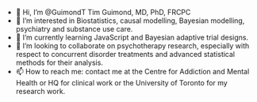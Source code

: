 - 👋 Hi, I’m @GuimondT Tim Guimond, MD, PhD, FRCPC
- 👀 I’m interested in Biostatistics, causal modelling, Bayesian modelling, psychiatry and substance use care.
- 🌱 I’m currently learning JavaScript and Bayesian adaptive trial designs.
- 💞️ I’m looking to collaborate on psychotherapy research, especially with respect to concurrent disorder treatments and advanced statistical methods for their analysis.
- 📫 How to reach me: contact me at the Centre for Addiction and Mental Health or HQ for clinical work or the University of Toronto for my research work.

<!---
GuimondT/GuimondT is a ✨ special ✨ repository because its `README.md` (this file) appears on your GitHub profile.
You can click the Preview link to take a look at your changes.
--->
